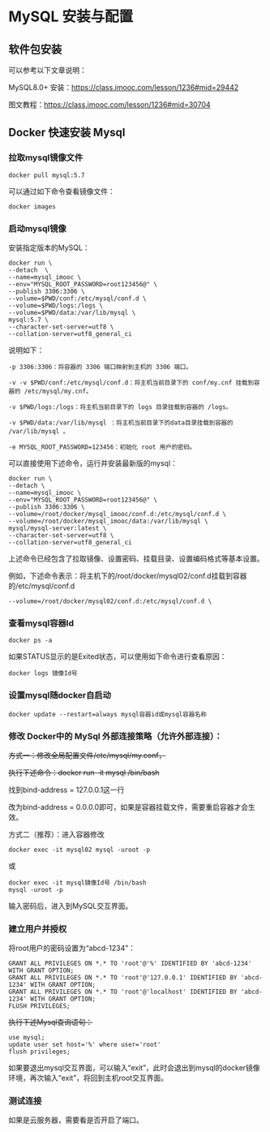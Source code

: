 # MySQL 安装与配置



## 软件包安装

可以参考以下文章说明：

MySQL8.0+ 安装：https://class.imooc.com/lesson/1236#mid=29442

图文教程：https://class.imooc.com/lesson/1236#mid=30704



## Docker 快速安装 Mysql

### 拉取mysql镜像文件

```
docker pull mysql:5.7
```

可以通过如下命令查看镜像文件：

```
docker images
```

### 启动mysql镜像

安装指定版本的MySQL：

```
docker run \
--detach  \
--name=mysql_imooc \
--env="MYSQL_ROOT_PASSWORD=root123456@" \
--publish 3306:3306 \
--volume=$PWD/conf:/etc/mysql/conf.d \
--volume=$PWD/logs:/logs \
--volume=$PWD/data:/var/lib/mysql \
mysql:5.7 \
--character-set-server=utf8 \
--collation-server=utf8_general_ci
```

说明如下：

```
-p 3306:3306：将容器的 3306 端口映射到主机的 3306 端口。

-v -v $PWD/conf:/etc/mysql/conf.d：将主机当前目录下的 conf/my.cnf 挂载到容器的 /etc/mysql/my.cnf。

-v $PWD/logs:/logs：将主机当前目录下的 logs 目录挂载到容器的 /logs。

-v $PWD/data:/var/lib/mysql ：将主机当前目录下的data目录挂载到容器的 /var/lib/mysql 。

-e MYSQL_ROOT_PASSWORD=123456：初始化 root 用户的密码。
```

可以直接使用下述命令，运行并安装最新版的mysql：

```
docker run \
--detach \
--name=mysql_imooc \
--env="MYSQL_ROOT_PASSWORD=root123456@" \
--publish 3306:3306 \
--volume=/root/docker/mysql_imooc/conf.d:/etc/mysql/conf.d \
--volume=/root/docker/mysql_imooc/data:/var/lib/mysql \
mysql/mysql-server:latest \
--character-set-server=utf8 \
--collation-server=utf8_general_ci
```

上述命令已经包含了拉取镜像、设置密码、挂载目录、设置编码格式等基本设置。

例如，下述命令表示：将主机下的/root/docker/mysql02/conf.d挂载到容器的/etc/mysql/conf.d 

```
--volume=/root/docker/mysql02/conf.d:/etc/mysql/conf.d \
```

### 查看mysql容器Id

```
docker ps -a
```

如果STATUS显示的是Exited状态，可以使用如下命令进行查看原因：

```
docker logs 镜像Id号
```

### 设置mysql随docker自启动

```shell
docker update --restart=always mysql容器id或mysql容器名称
```



### 修改 Docker中的 MySql 外部连接策略（允许外部连接）：

~~方式一：修改全局配置文件/etc/mysql/my.conf，~~

~~执行下述命令：docker run -it mysql /bin/bash~~

找到bind-address = 127.0.0.1这一行

改为bind-address = 0.0.0.0即可，如果是容器挂载文件，需要重启容器才会生效。

方式二（推荐）：进入容器修改

```
docker exec -it mysql02 mysql -uroot -p
```

或

```
docker exec -it mysql镜像Id号 /bin/bash
mysql -uroot -p
```

输入密码后，进入到MySQL交互界面。

### 建立用户并授权

将root用户的密码设置为“abcd-1234”：

```
GRANT ALL PRIVILEGES ON *.* TO 'root'@'%' IDENTIFIED BY 'abcd-1234' WITH GRANT OPTION;
GRANT ALL PRIVILEGES ON *.* TO 'root'@'127.0.0.1' IDENTIFIED BY 'abcd-1234' WITH GRANT OPTION;
GRANT ALL PRIVILEGES ON *.* TO 'root'@'localhost' IDENTIFIED BY 'abcd-1234' WITH GRANT OPTION;
FLUSH PRIVILEGES;
```

~~执行下述Mysql查询语句：~~

```
use mysql;
update user set host='%' where user='root'
flush privileges;
```

如果要退出mysql交互界面，可以输入“exit”，此时会退出到mysql的docker镜像环境，再次输入“exit”，将回到主机root交互界面。

### 测试连接

如果是云服务器，需要看是否开启了端口。


